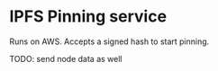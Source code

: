 # IPFS Pinning service 

Runs on AWS. Accepts a signed hash to start pinning. 

TODO: send node data as well
